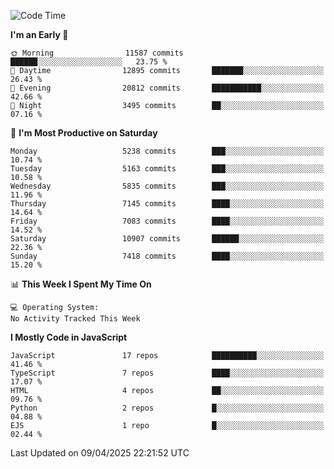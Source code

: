 <!--START_SECTION:waka-->
![Code Time](http://img.shields.io/badge/Code%20Time-3%2C498%20hrs%2059%20mins-blue)

**I'm an Early 🐤** 

```text
🌞 Morning                11587 commits       ██████░░░░░░░░░░░░░░░░░░░   23.75 % 
🌆 Daytime                12895 commits       ███████░░░░░░░░░░░░░░░░░░   26.43 % 
🌃 Evening                20812 commits       ███████████░░░░░░░░░░░░░░   42.66 % 
🌙 Night                  3495 commits        ██░░░░░░░░░░░░░░░░░░░░░░░   07.16 % 
```
📅 **I'm Most Productive on Saturday** 

```text
Monday                   5238 commits        ███░░░░░░░░░░░░░░░░░░░░░░   10.74 % 
Tuesday                  5163 commits        ███░░░░░░░░░░░░░░░░░░░░░░   10.58 % 
Wednesday                5835 commits        ███░░░░░░░░░░░░░░░░░░░░░░   11.96 % 
Thursday                 7145 commits        ████░░░░░░░░░░░░░░░░░░░░░   14.64 % 
Friday                   7083 commits        ████░░░░░░░░░░░░░░░░░░░░░   14.52 % 
Saturday                 10907 commits       ██████░░░░░░░░░░░░░░░░░░░   22.36 % 
Sunday                   7418 commits        ████░░░░░░░░░░░░░░░░░░░░░   15.20 % 
```


📊 **This Week I Spent My Time On** 

```text
💻 Operating System: 
No Activity Tracked This Week
```

**I Mostly Code in JavaScript** 

```text
JavaScript               17 repos            ██████████░░░░░░░░░░░░░░░   41.46 % 
TypeScript               7 repos             ████░░░░░░░░░░░░░░░░░░░░░   17.07 % 
HTML                     4 repos             ██░░░░░░░░░░░░░░░░░░░░░░░   09.76 % 
Python                   2 repos             █░░░░░░░░░░░░░░░░░░░░░░░░   04.88 % 
EJS                      1 repo              █░░░░░░░░░░░░░░░░░░░░░░░░   02.44 % 
```




 Last Updated on 09/04/2025 22:21:52 UTC
<!--END_SECTION:waka-->

<!--
**likaiqiang/likaiqiang** is a ✨ _special_ ✨ repository because its `README.md` (this file) appears on your GitHub profile.

Here are some ideas to get you started:

- 🔭 I’m currently working on ...
- 🌱 I’m currently learning ...
- 👯 I’m looking to collaborate on ...
- 🤔 I’m looking for help with ...
- 💬 Ask me about ...
- 📫 How to reach me: ...
- 😄 Pronouns: ...
- ⚡ Fun fact: ...
-->
